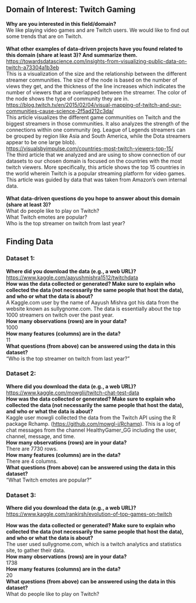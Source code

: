 ## **Domain of Interest: Twitch Gaming** 

**Why are you interested in this field/domain?**  <br>
We like playing video games and are Twitch users. We would like to find out some trends that are on Twitch. <br>  <br>
**What other examples of data-driven projects have you found related to this domain (share at least 3)? And summarize them.** <br>
https://towardsdatascience.com/insights-from-visualizing-public-data-on-twitch-a73304a1b3eb <br>
This is a visualization of the size and the relationship between the different streamer communities. The size of the node is based on the number of views they get, and the thickness of the line increases which indicates the number of viewers that are overlapped between the streamer. The color of the node shows the type of community they are in. <br>
https://blog.twitch.tv/en/2015/02/04/visual-mapping-of-twitch-and-our-communities-cause-science-2f5ad212c3da/ 
<br>
This article visualizes the different game communities on Twitch and the biggest streamers in those communities. It also analyzes the strength of the connections within one community (eg. League of Legends streamers can be grouped by region like Asia and South America, while the Dota streamers appear to be one large blob).
<br>
https://visualsbyimpulse.com/countries-most-twitch-viewers-top-15/ <br>
The third article that we analyzed and are using to show connection of our datasets to our chosen domain is focused on the countries with the most twitch viewers. More specifically, this article shows the top 15 countries in the world wherein Twitch is a popular streaming platform for video games. This article was guided by data that was taken from Amazon’s own internal data. <br>  <br>
**What data-driven questions do you hope to answer about this domain (share at least 3)?**  <br>
What do people like to play on Twitch?<br>
What Twitch emotes are popular? <br>
Who is the top streamer on twitch from last year?<br>
 

## **Finding Data**
### **Dataset 1:**
**Where did you download the data (e.g., a web URL)?** <br>
https://www.kaggle.com/aayushmishra1512/twitchdata <br>
**How was the data collected or generated? Make sure to explain who collected the data (not necessarily the same people that host the data), and who or what the data is about?** <br>
A Kaggle.com user by the name of Aayush Mishra got his data from the website known as sullygnome.com. The data is essentially about the top 1000 streamers on twitch over the past year.  <br>
**How many observations (rows) are in your data?**  <br>
1000 <br>
**How many features (columns) are in the data?** <br>
11 <br>
**What questions (from above) can be answered using the data in this dataset?**  <br>
“Who is the top streamer on twitch from last year?” <br>


### **Dataset 2:**
**Where did you download the data (e.g., a web URL)?** <br>
https://www.kaggle.com/mowglii/twitch-chat-test-data <br>
**How was the data collected or generated? Make sure to explain who collected the data (not necessarily the same people that host the data), and who or what the data is about?** <br>
Kaggle user mowgli collected the data from the Twitch API using the R package Rchamp. (https://github.com/mowgl-i/Rchamp). This is a log of chat messages from the channel HealthyGamer_GG including the user, channel, message, and time.  <br>
**How many observations (rows) are in your data?** <br>
There are 7730 rows. <br>
**How many features (columns) are in the data?** <br>
There are 4 columns. <br>
**What questions (from above) can be answered using the data in this dataset?**   <br>
“What Twitch emotes are popular?” <br>

### **Dataset 3:** <br>
**Where did you download the data (e.g., a web URL)?** <br>
https://www.kaggle.com/rankirsh/evolution-of-top-games-on-twitch  <br>

**How was the data collected or generated? Make sure to explain who collected the data (not necessarily the same people that host the data), and who or what the data is about?**  <br>
The user used sullygnome.com, which is a twitch analytics and statistics site, to gather their data.  <br>
**How many observations (rows) are in your data?** <br>
1738 <br>
**How many features (columns) are in the data?** <br>
20 <br>
**What questions (from above) can be answered using the data in this dataset?** <br>
What do people like to play on Twitch? <br>
